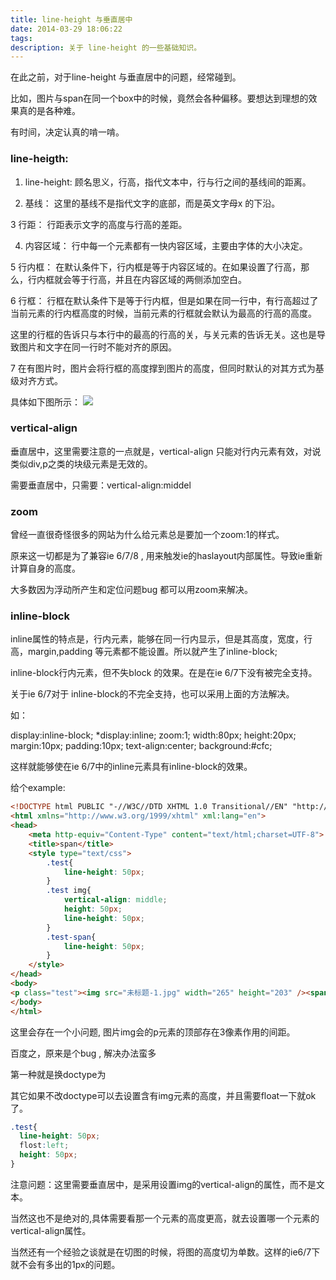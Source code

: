 ```yaml
---
title: line-height 与垂直居中
date: 2014-03-29 18:06:22
tags:
description: 关于 line-height 的一些基础知识。
---
```

在此之前，对于line-height 与垂直居中的问题，经常碰到。 

比如，图片与span在同一个box中的时候，竟然会各种偏移。要想达到理想的效果真的是各种难。

有时间，决定认真的啃一啃。

### line-heigth:

1. line-height: 顾名思义，行高，指代文本中，行与行之间的基线间的距离。

2. 基线： 这里的基线不是指代文字的底部，而是英文字母x 的下沿。

3 行距： 行距表示文字的高度与行高的差距。

4. 内容区域： 行中每一个元素都有一快内容区域，主要由字体的大小决定。

5 行内框： 在默认条件下，行内框是等于内容区域的。在如果设置了行高，那么，行内框就会等于行高，并且在内容区域的两侧添加空白。

6 行框： 行框在默认条件下是等于行内框，但是如果在同一行中，有行高超过了当前元素的行内框高度的时候，当前元素的行框就会默认为最高的行高的高度。

这里的行框的告诉只与本行中的最高的行高的关，与关元素的告诉无关。这也是导致图片和文字在同一行时不能对齐的原因。

7 在有图片时，图片会将行框的高度撑到图片的高度，但同时默认的对其方式为基级对齐方式。

具体如下图所示：
![](/postimg/20140329182925796.png)

### vertical-align

垂直居中，这里需要注意的一点就是，vertical-align 只能对行内元素有效，对说类似div,p之类的块级元素是无效的。

需要垂直居中，只需要：vertical-align:middel

### zoom

曾经一直很奇怪很多的网站为什么给元素总是要加一个zoom:1的样式。

原来这一切都是为了兼容ie 6/7/8 , 用来触发ie的haslayout内部属性。导致ie重新计算自身的高度。

大多数因为浮动所产生和定位问题bug 都可以用zoom来解决。

### inline-block

inline属性的特点是，行内元素，能够在同一行内显示，但是其高度，宽度，行高，margin,padding 等元素都不能设置。所以就产生了inline-block;

inline-block行内元素，但不失block 的效果。在是在ie 6/7下没有被完全支持。

关于ie 6/7对于 inline-block的不完全支持，也可以采用上面的方法解决。

如：

display:inline-block; *display:inline; zoom:1; width:80px; height:20px; margin:10px; padding:10px; text-align:center; background:#cfc;


这样就能够使在ie 6/7中的inline元素具有inline-block的效果。

给个example:
``` html
<!DOCTYPE html PUBLIC "-//W3C//DTD XHTML 1.0 Transitional//EN" "http://www.w3.org/TR/xhtml1/DTD/xhtml1-transitional.dtd">
<html xmlns="http://www.w3.org/1999/xhtml" xml:lang="en">
<head>
	<meta http-equiv="Content-Type" content="text/html;charset=UTF-8">
	<title>span</title>
	<style type="text/css">
		.test{
			line-height: 50px;
		}
		.test img{
			vertical-align: middle;
			height: 50px;
			line-height: 50px;
		}
		.test-span{
			line-height: 50px;
		}
	</style>
</head>
<body>
<p class="test"><img src="未标题-1.jpg" width="265" height="203" /><span class="test-span">dd</span></p>
</body>
</html>
```
这里会存在一个小问题, 图片img会的p元素的顶部存在3像素作用的间距。

百度之，原来是个bug , 解决办法蛮多

第一种就是换doctype为<!doctype html>

其它如果不改doctype可以去设置含有img元素的高度，并且需要float一下就ok了。
``` css
.test{
  line-height: 50px;
  flost:left;
  height: 50px;
}
```
注意问题：这里需要垂直居中，是采用设置img的vertical-align的属性，而不是文本。

当然这也不是绝对的,具体需要看那一个元素的高度更高，就去设置哪一个元素的vertical-align属性。

当然还有一个经验之谈就是在切图的时候，将图的高度切为单数。这样的ie6/7下就不会有多出的1px的问题。
